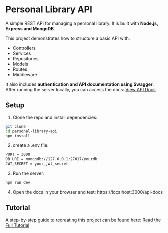 # Personal Library API

A simple REST API for managing a personal library. It is built with **Node.js, Express and MongoDB**. 

This project demonstrates how to structure a basic API with: 
- Controllers
- Services
- Repositories
- Models
- Routes 
- Middleware

It also includes **authentication and API documentation using Swagger**.
After running the server locally, you can access the docs: [View API Docs](http://localhost:3000/api-docs)

## Setup
1. Clone the repo and install dependencies:
```bash
git clone 
cd personal-library-api
npm install
```
2. create a .env file:
```bash
PORT = 3000
DB_URI = mongodb://127.0.0.1:27017/yourdb
JWT_SECRET = your_jwt_secret
```
3. Run the server:
```bash
npm run dev
```
4. Open the docs in your browser and test:
https://localhost:3000/api-docs

## Tutorial
A step-by-step guide to recreating this project can be found here: [Read the Full Tutorial](https://masteringbackend.com/posts/build-a-personal-library-api-with-node-js-express-and-mongo-db)